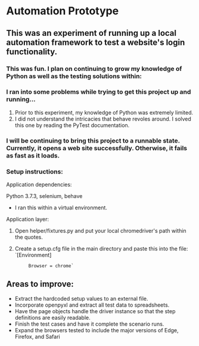 # Automation Prototype

## This was an experiment of running up a local automation framework to test a website's login functionality.

### This was fun. I plan on continuing to grow my knowledge of Python as well as the testing solutions within:
### I ran into some problems while trying to get this project up and running...
  1. Prior to this experiment, my knowledge of Python was extremely limited.
  2. I did not understand the intricacies that behave revoles around. I solved this one by reading the PyTest documentation. 

### I will be continuing to bring this project to a runnable state. Currently, it opens a web site successfully. Otherwise, it fails as fast as it loads.

### Setup instructions:

Application dependencies:

   Python 3.7.3, selenium, behave
  
  - I ran this within a virtual environment. 
  
Application layer:

1. Open helper/fixtures.py and put your local chromedriver's path within the quotes.
2. Create a setup.cfg file in the main directory and paste this into the file:
            `[Environment]

            Browser = chrome`


## Areas to improve:
 - Extract the hardcoded setup values to an external file.
 - Incorporate openpyxl and extract all test data to spreadsheets.
 - Have the page objects handle the driver instance so that the step definitions are easily readable.
 - Finish the test cases and have it complete the scenario runs.
 - Expand the browsers tested to include the major versions of Edge, Firefox, and Safari
